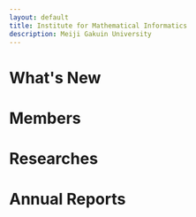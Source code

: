 ```yaml
---
layout: default
title: Institute for Mathematical Informatics
description: Meiji Gakuin University
---
```


# What's New

# Members

# Researches

# Annual Reports
